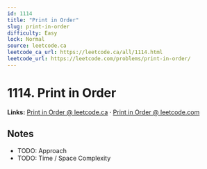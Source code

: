 ```yaml
--- 
id: 1114
title: "Print in Order"
slug: print-in-order
difficulty: Easy
lock: Normal
source: leetcode.ca
leetcode_ca_url: https://leetcode.ca/all/1114.html
leetcode_url: https://leetcode.com/problems/print-in-order/
---
```


# 1114. Print in Order

**Links:** [Print in Order @ leetcode.ca](https://leetcode.ca/all/1114.html) · [Print in Order @ leetcode.com](https://leetcode.com/problems/print-in-order/)

## Notes
- TODO: Approach
- TODO: Time / Space Complexity

